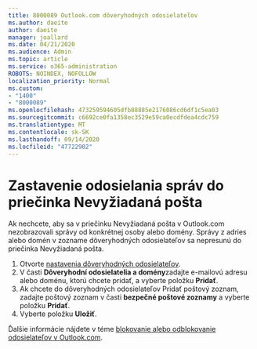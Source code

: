 ```yaml
---
title: 8000089 Outlook.com dôveryhodných odosielateľov
ms.author: daeite
author: daeite
manager: joallard
ms.date: 04/21/2020
ms.audience: Admin
ms.topic: article
ms.service: o365-administration
ROBOTS: NOINDEX, NOFOLLOW
localization_priority: Normal
ms.custom:
- "1400"
- "8000089"
ms.openlocfilehash: 473259594605dfb88885e2176086cd6df1c5ea03
ms.sourcegitcommit: c6692ce0fa1358ec3529e59ca0ecdfdea4cdc759
ms.translationtype: MT
ms.contentlocale: sk-SK
ms.lasthandoff: 09/14/2020
ms.locfileid: "47722902"
---
```

# <a name="stop-messages-from-going-into-your-junk-email-folder"></a>Zastavenie odosielania správ do priečinka Nevyžiadaná pošta

Ak nechcete, aby sa v priečinku Nevyžiadaná pošta v Outlook.com nezobrazovali správy od konkrétnej osoby alebo domény. Správy z adries alebo domén v zozname dôveryhodných odosielateľov sa nepresunú do priečinka Nevyžiadaná pošta.

1. Otvorte [nastavenia dôveryhodných odosielateľov](https://go.microsoft.com/fwlink/?linkid=2035804).
2. V časti **Dôveryhodní odosielatelia a domény**zadajte e-mailovú adresu alebo doménu, ktorú chcete pridať, a vyberte položku **Pridať**.
3. Ak chcete do dôveryhodných odosielateľov Pridať poštový zoznam, zadajte poštový zoznam v časti **bezpečné poštové zoznamy** a vyberte položku **Pridať**.
4. Vyberte položku **Uložiť**.

Ďalšie informácie nájdete v téme [blokovanie alebo odblokovanie odosielateľov v Outlook.com](https://support.office.com/article/afba1c94-77bb-4f50-8b85-057cf52f4d5e?wt.mc_id=Office_Outlook_com_Alchemy).